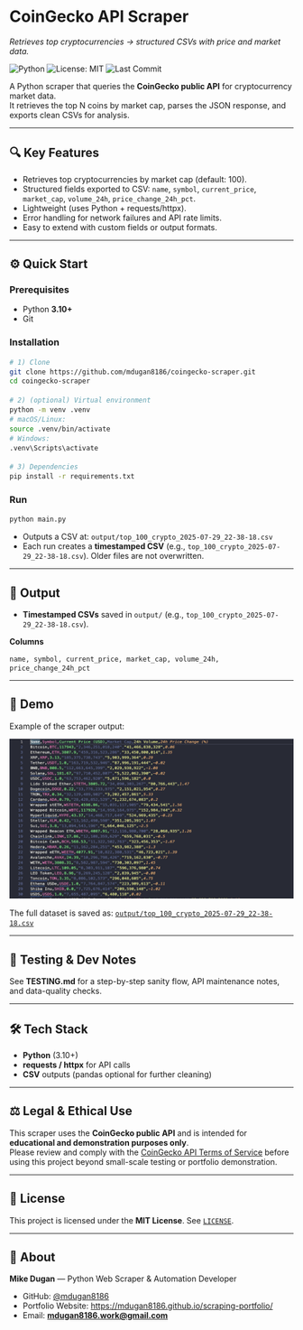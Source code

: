 # CoinGecko API Scraper

_Retrieves top cryptocurrencies → structured CSVs with price and market data._

![Python](https://img.shields.io/badge/python-3.10%2B-blue)
![License: MIT](https://img.shields.io/badge/License-MIT-green.svg)
![Last Commit](https://img.shields.io/github/last-commit/mdugan8186/coingecko-scraper)

A Python scraper that queries the **CoinGecko public API** for cryptocurrency market data.  
It retrieves the top N coins by market cap, parses the JSON response, and exports clean CSVs for analysis.

---

## 🔍 Key Features

- Retrieves top cryptocurrencies by market cap (default: 100).
- Structured fields exported to CSV: `name`, `symbol`, `current_price`, `market_cap`, `volume_24h`, `price_change_24h_pct`.
- Lightweight (uses Python + requests/httpx).
- Error handling for network failures and API rate limits.
- Easy to extend with custom fields or output formats.

---

## ⚙️ Quick Start

### Prerequisites

- Python **3.10+**
- Git

### Installation

```bash
# 1) Clone
git clone https://github.com/mdugan8186/coingecko-scraper.git
cd coingecko-scraper

# 2) (optional) Virtual environment
python -m venv .venv
# macOS/Linux:
source .venv/bin/activate
# Windows:
.venv\Scripts\activate

# 3) Dependencies
pip install -r requirements.txt
```

### Run

```bash
python main.py
```

- Outputs a CSV at: `output/top_100_crypto_2025-07-29_22-38-18.csv`
- Each run creates a **timestamped CSV** (e.g., `top_100_crypto_2025-07-29_22-38-18.csv`). Older files are not overwritten.

---

## 📁 Output

- **Timestamped CSVs** saved in `output/` (e.g., `top_100_crypto_2025-07-29_22-38-18.csv`).

**Columns**

```
name, symbol, current_price, market_cap, volume_24h, price_change_24h_pct
```

---

## 🎥 Demo

Example of the scraper output:

![CoinGecko Output](media/coingecko-scraper.png)

The full dataset is saved as: [`output/top_100_crypto_2025-07-29_22-38-18.csv`](output/top_100_crypto_2025-07-29_22-38-18.csv)

---

## 🧪 Testing & Dev Notes

See **TESTING.md** for a step-by-step sanity flow, API maintenance notes, and data-quality checks.

---

## 🛠️ Tech Stack

- **Python** (3.10+)
- **requests / httpx** for API calls
- **CSV** outputs (pandas optional for further cleaning)

---

## ⚖️ Legal & Ethical Use

This scraper uses the **CoinGecko public API** and is intended for **educational and demonstration purposes only**.  
Please review and comply with the [CoinGecko API Terms of Service](https://www.coingecko.com/en/api) before using this project beyond small-scale testing or portfolio demonstration.

---

## 📄 License

This project is licensed under the **MIT License**. See [`LICENSE`](./LICENSE).

---

## 👤 About

**Mike Dugan** — Python Web Scraper & Automation Developer

- GitHub: [@mdugan8186](https://github.com/mdugan8186)
- Portfolio Website: https://mdugan8186.github.io/scraping-portfolio/
- Email: **mdugan8186.work@gmail.com**
